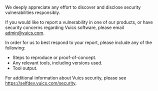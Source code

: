 We deeply appreciate any effort to discover and disclose security vulnerabilities responsibly.

If you would like to report a vulnerability in one of our products, or have security concerns regarding Vuics software, please email admin@vuics.com.

In order for us to best respond to your report, please include any of the following:

* Steps to reproduce or proof-of-concept.
* Any relevant tools, including versions used.
* Tool output.

For additional information about Vuics security, please see https://selfdev.vuics.com/security.
